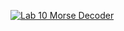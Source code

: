 [![Lab 10 Morse Decoder](https://img.youtube.com/vi/AN1Eva2uNnc/0.jpg)](https://www.youtube.com/watch?v=AN1Eva2uNnc)
